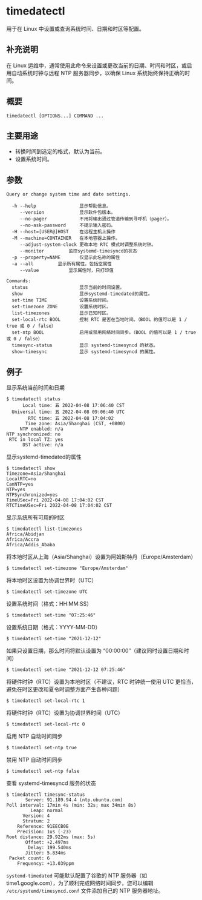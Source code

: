 timedatectl
===

用于在 Linux 中设置或查询系统时间、日期和时区等配置。

## 补充说明

在 Linux 运维中，通常使用此命令来设置或更改当前的日期、时间和时区，或启用自动系统时钟与远程 NTP 服务器同步，以确保 Linux 系统始终保持正确的时间。

## 概要

```shell
timedatectl [OPTIONS...] COMMAND ...
```

## 主要用途

- 转换时间到选定的格式，默认为当前。
- 设置系统时间。

## 参数

```shell
Query or change system time and date settings.

  -h --help                显示帮助信息。
     --version             显示软件包版本。
     --no-pager            不用将输出通过管道传输到寻呼机（pager）。
     --no-ask-password     不提示输入密码。
  -H --host=[USER@]HOST    在远程主机上操作
  -M --machine=CONTAINER   在本地容器上操作。
     --adjust-system-clock 更改本地 RTC 模式时调整系统时钟。
     --monitor		   监控systemd-timesyncd的状态
  -p --property=NAME       仅显示此名称的属性
  -a --all		   显示所有属性，包括空属性
     --value		   显示属性时，只打印值

Commands:
  status                   显示当前的时间设置。
  show                     显示systemd-timedated的属性。
  set-time TIME            设置系统时间。
  set-timezone ZONE        设置系统时区。
  list-timezones           显示已知时区。
  set-local-rtc BOOL       控制 RTC 是否在当地时间。（BOOL 的值可以是 1 / true 或 0 / false）
  set-ntp BOOL             启用或禁用网络时间同步。（BOOL 的值可以是 1 / true 或 0 / false）
  timesync-status          显示 systemd-timesyncd 的状态。
  show-timesync            显示 systemd-timesyncd 的属性。
```

## 例子

显示系统当前时间和日期

```shell
$ timedatectl status
      Local time: 五 2022-04-08 17:06:40 CST
  Universal time: 五 2022-04-08 09:06:40 UTC
        RTC time: 五 2022-04-08 17:04:02
       Time zone: Asia/Shanghai (CST, +0800)
     NTP enabled: n/a
NTP synchronized: no
 RTC in local TZ: yes
      DST active: n/a
```

显示systemd-timedated的属性

```
$ timedatectl show
Timezone=Asia/Shanghai
LocalRTC=no
CanNTP=yes
NTP=yes
NTPSynchronized=yes
TimeUSec=Fri 2022-04-08 17:04:02 CST
RTCTimeUSec=Fri 2022-04-08 17:04:02 CST
```

显示系统所有可用的时区

```shell
$ timedatectl list-timezones
Africa/Abidjan
Africa/Accra
Africa/Addis_Ababa
```

将本地时区从上海（Asia/Shanghai）设置为阿姆斯特丹（Europe/Amsterdam）

```shell
$ timedatectl set-timezone "Europe/Amsterdam"
```

将本地时区设置为协调世界时（UTC）

```shell
$ timedatectl set-timezone UTC
```

设置系统时间（格式：HH:MM:SS）

```shell
$ timedatectl set-time "07:25:46"
```

设置系统日期（格式：YYYY-MM-DD）

```shell
$ timedatectl set-time "2021-12-12"
```

如果只设置日期，那么时间将默认设置为 “00:00:00″（建议同时设置日期和时间）

```shell
$ timedatectl set-time "2021-12-12 07:25:46"
```

将硬件时钟（RTC）设置为本地时区（不建议，RTC 时钟统一使用 UTC 更恰当，避免在时区更改和夏令时调整方面产生各种问题）

```shell
$ timedatectl set-local-rtc 1
```

将硬件时钟（RTC）设置为协调世界时间（UTC）

```shell
$ timedatectl set-local-rtc 0
```

启用 NTP 自动时间同步

```shell
$ timedatectl set-ntp true
```

禁用 NTP 自动时间同步

```shell
$ timedatectl set-ntp false
```

查看 systemd-timesyncd 服务的状态

```shell
$ timedatectl timesync-status
       Server: 91.189.94.4 (ntp.ubuntu.com)
Poll interval: 17min 4s (min: 32s; max 34min 8s)
         Leap: normal
      Version: 4
      Stratum: 2
    Reference: 91EECB0E
    Precision: 1us (-23)
Root distance: 29.922ms (max: 5s)
       Offset: +2.497ms
        Delay: 199.540ms
       Jitter: 5.834ms
 Packet count: 6
    Frequency: +13.039ppm
```

`systemd-timedated` 可能默认配置了谷歌的 NTP 服务器（如 time1.google.com），为了顺利完成网络时间同步，您可以编辑 `/etc/systemd/timesyncd.conf` 文件添加自己的 NTP 服务器地址。
